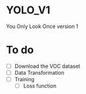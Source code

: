 # YOLO_V1
You Only Look Once version 1

# To do
- [ ] Download the VOC dataset
- [ ] Data Transformation
- [ ] Training
    - [ ] Loss function